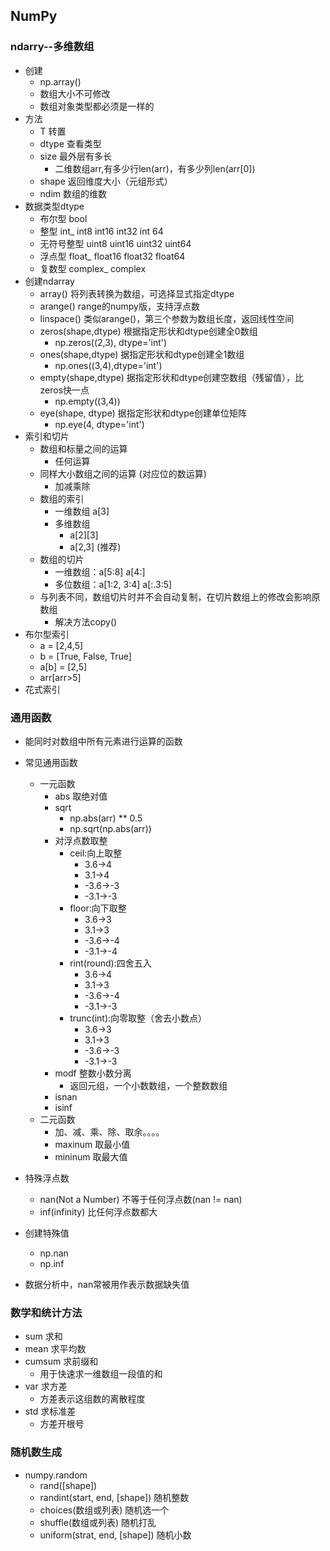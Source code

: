 ## NumPy

### ndarry--多维数组
- 创建
	- np.array()
	- 数组大小不可修改
	- 数组对象类型都必须是一样的
- 方法
	- T 转置
	- dtype 查看类型
	- size 最外层有多长
		- 二维数组arr,有多少行len(arr)，有多少列len(arr[0])
	- shape 返回维度大小（元组形式）
	- ndim 数组的维数
- 数据类型dtype
	- 布尔型 bool
	- 整型 int_ int8 int16 int32 int 64
	- 无符号整型 uint8 uint16 uint32 uint64
	- 浮点型 float_ float16 float32 float64
	- 复数型 complex_ complex
- 创建ndarray
	- array() 将列表转换为数组，可选择显式指定dtype
	- arange() range的numpy版，支持浮点数
	- linspace() 类似arange()，第三个参数为数组长度，返回线性空间
	- zeros(shape,dtype) 根据指定形状和dtype创建全0数组
		- np.zeros((2,3), dtype='int')
	- ones(shape,dtype) 据指定形状和dtype创建全1数组
		- np.ones((3,4),dtype='int')
	- empty(shape,dtype) 据指定形状和dtype创建空数组（残留值），比zeros快一点
		- np.empty((3,4))
	- eye(shape, dtype) 据指定形状和dtype创建单位矩阵
		- np.eye(4, dtype='int')
- 索引和切片
	- 数组和标量之间的运算
		- 任何运算
	- 同样大小数组之间的运算 (对应位的数运算)
		- 加减乘除
	- 数组的索引
		- 一维数组 a[3]
		- 多维数组
			- a[2][3]
			- a[2,3] (推荐)
	- 数组的切片
		- 一维数组：a[5:8] a[4:]
		- 多位数组：a[1:2, 3:4] a[:.3:5]
	- 与列表不同，数组切片时并不会自动复制，在切片数组上的修改会影响原数组
		- 解决方法copy()
- 布尔型索引
	- a = [2,4,5]
	- b = [True, False, True]
	- a[b] = [2,5]
	- arr[arr>5]
- 花式索引

### 通用函数
- 能同时对数组中所有元素进行运算的函数
- 常见通用函数
	- 一元函数
		- abs 取绝对值
		- sqrt  
			- np.abs(arr) ** 0.5
			- np.sqrt(np.abs(arr))
		- 对浮点数取整
			- ceil:向上取整
			    - 3.6->4 
			    - 3.1->4
			    - -3.6->-3
			    - -3.1->-3
			- floor:向下取整
			    - 3.6->3
			    - 3.1->3
			    - -3.6->-4
			    - -3.1->-4
			- rint(round):四舍五入
			    - 3.6->4
			    - 3.1->3
			    - -3.6->-4
			    - -3.1->-3
			- trunc(int):向零取整（舍去小数点）
			    - 3.6->3
			    - 3.1->3
			    - -3.6->-3
			    - -3.1->-3
	    - modf 整数小数分离
		    - 返回元组，一个小数数组，一个整数数组
	    - isnan
	    - isinf
    - 二元函数
	    - 加、减、乘、除、取余。。。。
	    - maxinum 取最小值
	    - mininum 取最大值

- 特殊浮点数
	- nan(Not a Number) 不等于任何浮点数(nan != nan)
	- inf(infinity) 比任何浮点数都大
- 创建特殊值
	- np.nan
	- np.inf
- 数据分析中，nan常被用作表示数据缺失值


### 数学和统计方法
- sum 求和
- mean 求平均数
- cumsum 求前缀和
	- 用于快速求一维数组一段值的和
- var 求方差
	- 方差表示这组数的离散程度
- std 求标准差
	- 方差开根号

### 随机数生成
- numpy.random
	- rand([shape])
	- randint(start, end, [shape]) 随机整数
	- choices(数组或列表) 随机选一个
	- shuffle(数组或列表) 随机打乱
	- uniform(strat, end, [shape])  随机小数




